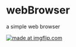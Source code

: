 # webBrowser
a simple web browser

<a href="https://imgflip.com/gif/24r1ur"><img src="https://i.imgflip.com/24r1ur.gif" title="made at imgflip.com"/></a>
